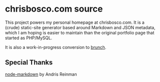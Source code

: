 # chrisbosco.com source

This project powers my personal homepage at chrisbosco.com. It is a (crude) static-site generator based around Markdown and JSON metadata, which I am hoping is easier to maintain than the original portfolio page that started as PHP/MySQL.

It is also a work-in-progress conversion to [brunch](http://brunch.io).

## Special Thanks

[node-markdown](https://github.com/andris9/node-markdown/) by Andris Reinman